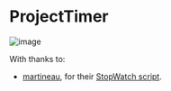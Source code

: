 # ProjectTimer
![image](https://github.com/ScriptedChicken/ProjectTimer/assets/71040581/9a4bf790-d2de-4744-a1b7-a58448ded5e8)

With thanks to:
- [martineau](https://stackoverflow.com/users/355230/martineau), for their [StopWatch script](https://stackoverflow.com/a/53790635/14250980).
